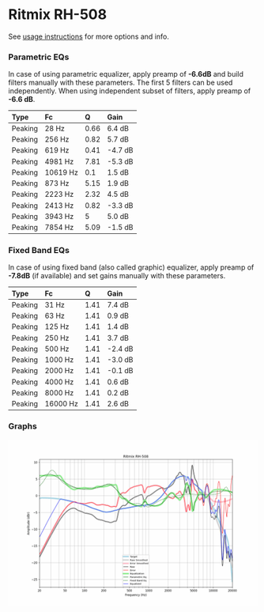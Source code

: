 # Ritmix RH-508
See [usage instructions](https://github.com/jaakkopasanen/AutoEq#usage) for more options and info.

### Parametric EQs
In case of using parametric equalizer, apply preamp of **-6.6dB** and build filters manually
with these parameters. The first 5 filters can be used independently.
When using independent subset of filters, apply preamp of **-6.6 dB**.

| Type    | Fc       |    Q | Gain    |
|:--------|:---------|:-----|:--------|
| Peaking | 28 Hz    | 0.66 | 6.4 dB  |
| Peaking | 256 Hz   | 0.82 | 5.7 dB  |
| Peaking | 619 Hz   | 0.41 | -4.7 dB |
| Peaking | 4981 Hz  | 7.81 | -5.3 dB |
| Peaking | 10619 Hz | 0.1  | 1.5 dB  |
| Peaking | 873 Hz   | 5.15 | 1.9 dB  |
| Peaking | 2223 Hz  | 2.32 | 4.5 dB  |
| Peaking | 2413 Hz  | 0.82 | -3.3 dB |
| Peaking | 3943 Hz  | 5    | 5.0 dB  |
| Peaking | 7854 Hz  | 5.09 | -1.5 dB |

### Fixed Band EQs
In case of using fixed band (also called graphic) equalizer, apply preamp of **-7.8dB**
(if available) and set gains manually with these parameters.

| Type    | Fc       |    Q | Gain    |
|:--------|:---------|:-----|:--------|
| Peaking | 31 Hz    | 1.41 | 7.4 dB  |
| Peaking | 63 Hz    | 1.41 | 0.9 dB  |
| Peaking | 125 Hz   | 1.41 | 1.4 dB  |
| Peaking | 250 Hz   | 1.41 | 3.7 dB  |
| Peaking | 500 Hz   | 1.41 | -2.4 dB |
| Peaking | 1000 Hz  | 1.41 | -3.0 dB |
| Peaking | 2000 Hz  | 1.41 | -0.1 dB |
| Peaking | 4000 Hz  | 1.41 | 0.6 dB  |
| Peaking | 8000 Hz  | 1.41 | 0.2 dB  |
| Peaking | 16000 Hz | 1.41 | 2.6 dB  |

### Graphs
![](./Ritmix%20RH-508.png)